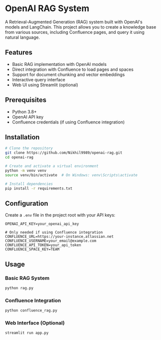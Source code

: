 # OpenAI RAG System

A Retrieval-Augmented Generation (RAG) system built with OpenAI's models and LangChain. This project allows you to create a knowledge base from various sources, including Confluence pages, and query it using natural language.

## Features

- Basic RAG implementation with OpenAI models
- Direct integration with Confluence to load pages and spaces
- Support for document chunking and vector embeddings
- Interactive query interface
- Web UI using Streamlit (optional)

## Prerequisites

- Python 3.8+
- OpenAI API key
- Confluence credentials (if using Confluence integration)

## Installation

```bash
# Clone the repository
git clone https://github.com/Nikhil9989/openai-rag.git
cd openai-rag

# Create and activate a virtual environment
python -m venv venv
source venv/bin/activate  # On Windows: venv\Scripts\activate

# Install dependencies
pip install -r requirements.txt
```

## Configuration

Create a `.env` file in the project root with your API keys:

```
OPENAI_API_KEY=your_openai_api_key

# Only needed if using Confluence integration
CONFLUENCE_URL=https://your-instance.atlassian.net
CONFLUENCE_USERNAME=your_email@example.com
CONFLUENCE_API_TOKEN=your_api_token
CONFLUENCE_SPACE_KEY=TEAM
```

## Usage

### Basic RAG System

```bash
python rag.py
```

### Confluence Integration

```bash
python confluence_rag.py
```

### Web Interface (Optional)

```bash
streamlit run app.py
```
